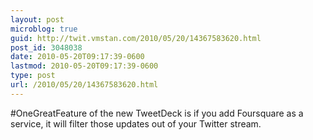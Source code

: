 ```yaml
---
layout: post
microblog: true
guid: http://twit.vmstan.com/2010/05/20/14367583620.html
post_id: 3048038
date: 2010-05-20T09:17:39-0600
lastmod: 2010-05-20T09:17:39-0600
type: post
url: /2010/05/20/14367583620.html
---
```

#OneGreatFeature of the new TweetDeck is if you add Foursquare as a service, it will filter those updates out of your Twitter stream.
